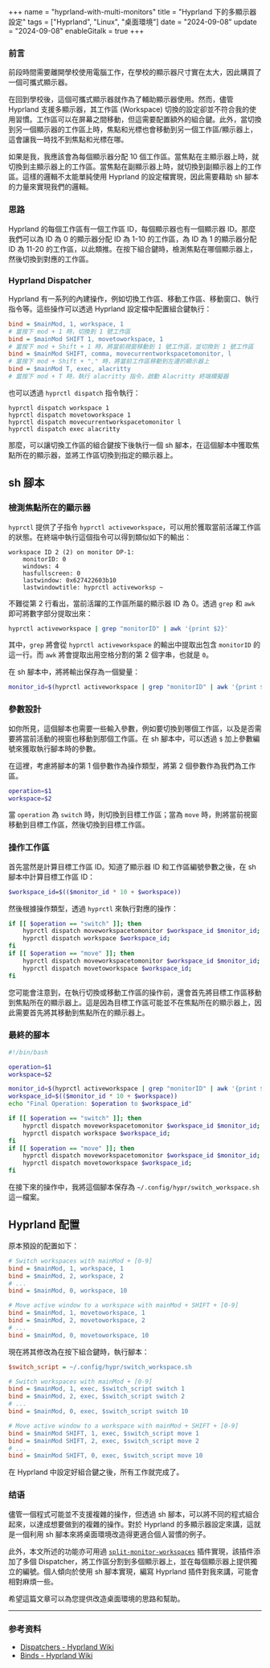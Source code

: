 +++
name = "hyprland-with-multi-monitors"
title = "Hyprland 下的多顯示器設定"
tags = ["Hyprland", "Linux", "桌面環境"]
date = "2024-09-08"
update = "2024-09-08"
enableGitalk = true
+++

### 前言
前段時間需要離開學校使用電腦工作，在學校的顯示器尺寸實在太大，因此購買了一個可攜式顯示器。

在回到學校後，這個可攜式顯示器就作為了輔助顯示器使用。然而，儘管 Hyprland 支援多顯示器，其工作區 (Workspace) 切換的設定卻並不符合我的使用習慣。工作區可以在屏幕之間移動，但這需要配置額外的組合鍵。此外，當切換到另一個顯示器的工作區上時，焦點和光標也會移動到另一個工作區/顯示器上，這會讓我一時找不到焦點和光標在哪。

如果是我，我應該會為每個顯示器分配 10 個工作區。當焦點在主顯示器上時，就切換到主顯示器上的工作區。當焦點在副顯示器上時，就切換到副顯示器上的工作區。這樣的邏輯不太能單純使用 Hyprland 的設定檔實現，因此需要藉助 sh 腳本的力量來實現我們的邏輯。

### 思路
Hyprland 的每個工作區有一個工作區 ID，每個顯示器也有一個顯示器 ID。那麼我們可以為 ID 為 0 的顯示器分配 ID 為 1-10 的工作區，為 ID 為 1 的顯示器分配 ID 為 11-20 的工作區，以此類推。在按下組合鍵時，檢測焦點在哪個顯示器上，然後切換到對應的工作區。

### Hyprland Dispatcher
Hyprland 有一系列的內建操作，例如切換工作區、移動工作區、移動窗口、執行指令等。這些操作可以透過 Hyprland 設定檔中配置組合鍵執行：
```ini
bind = $mainMod, 1, workspace, 1
# 當按下 mod + 1 時，切換到 1 號工作區
bind = $mainMod SHIFT 1, movetoworkspace, 1
# 當按下 mod + Shift + 1 時，將當前視窗移動到 1 號工作區，並切換到 1 號工作區
bind = $mainMod SHIFT, comma, movecurrentworkspacetomonitor, l
# 當按下 mod + Shift + "," 時，將當前工作區移動到左邊的顯示器上
bind = $mainMod T, exec, alacritty
# 當按下 mod + T 時，執行 alacritty 指令，啟動 Alacritty 終端模擬器
```

也可以透過 `hyprctl dispatch` 指令執行：

```shell
hyprctl dispatch workspace 1
hyprctl dispatch movetoworkspace 1
hyprctl dispatch movecurrentworkspacetomonitor l
hyprctl dispatch exec alacritty
```

那麼，可以讓切換工作區的組合鍵按下後執行一個 sh 腳本，在這個腳本中獲取焦點所在的顯示器，並將工作區切換到指定的顯示器上。

## sh 腳本
### 檢測焦點所在的顯示器
`hyprctl` 提供了子指令 `hyprctl activeworkspace`，可以用於獲取當前活躍工作區的狀態。在終端中執行這個指令可以得到類似如下的輸出：

```plain
workspace ID 2 (2) on monitor DP-1:
	monitorID: 0
	windows: 4
	hasfullscreen: 0
	lastwindow: 0x627422603b10
	lastwindowtitle: hyprctl activeworksp ~
```

不難從第 2 行看出，當前活躍的工作區所屬的顯示器 ID 為 0。透過 `grep` 和 `awk` 即可將數字部分提取出來：

```bash
hyprctl activeworkspace | grep "monitorID" | awk '{print $2}'
```

其中，`grep` 將會從 `hyprctl activeworkspace` 的輸出中提取出包含 `monitorID` 的這一行。而 `awk` 將會提取出用空格分割的第 2 個字串，也就是 `0`。

在 sh 腳本中，將將輸出保存為一個變量：

```bash
monitor_id=$(hyprctl activeworkspace | grep "monitorID" | awk '{print $2}')
```

### 參數設計
如你所見，這個腳本也需要一些輸入參數，例如要切換到哪個工作區，以及是否需要將當前活動的視窗也移動到那個工作區。在 sh 腳本中，可以透過 `$` 加上參數編號來獲取執行腳本時的參數。

在這裡，考慮將腳本的第 1 個參數作為操作類型，將第 2 個參數作為我們為工作區。

```bash
operation=$1
workspace=$2
```

當 `operation` 為 `switch` 時，則切換到目標工作區；當為 `move` 時，則將當前視窗移動到目標工作區，然後切換到目標工作區。

### 操作工作區
首先當然是計算目標工作區 ID。知道了顯示器 ID 和工作區編號參數之後，在 sh 腳本中計算目標工作區 ID：

```bash
$workspace_id=$(($monitor_id * 10 + $workspace))
```

然後根據操作類型，透過 `hyprctl` 來執行對應的操作：

```bash
if [[ $operation == "switch" ]]; then
	hyprctl dispatch moveworkspacetomonitor $workspace_id $monitor_id;
	hyprctl dispatch workspace $workspace_id;
fi
if [[ $operation == "move" ]]; then
	hyprctl dispatch moveworkspacetomonitor $workspace_id $monitor_id;
	hyprctl dispatch movetoworkspace $workspace_id;
fi
```

您可能會注意到，在執行切換或移動工作區的操作前，還會首先將目標工作區移動到焦點所在的顯示器上。這是因為目標工作區可能並不在焦點所在的顯示器上，因此需要首先將其移動到焦點所在的顯示器上。

### 最終的腳本
```bash
#!/bin/bash

operation=$1
workspace=$2

monitor_id=$(hyprctl activeworkspace | grep "monitorID" | awk '{print $2}')
workspace_id=$(($monitor_id * 10 + $workspace))
echo "Final Operation: $operation to $workspace_id"

if [[ $operation == "switch" ]]; then
	hyprctl dispatch moveworkspacetomonitor $workspace_id $monitor_id;
	hyprctl dispatch workspace $workspace_id;
fi
if [[ $operation == "move" ]]; then
	hyprctl dispatch moveworkspacetomonitor $workspace_id $monitor_id;
	hyprctl dispatch movetoworkspace $workspace_id;
fi

```

在接下來的操作中，我將這個腳本保存為 `~/.config/hypr/switch_workspace.sh` 這一檔案。

## Hyprland 配置
原本預設的配置如下：

```ini
# Switch workspaces with mainMod + [0-9]
bind = $mainMod, 1, workspace, 1
bind = $mainMod, 2, workspace, 2
# ...
bind = $mainMod, 0, workspace, 10

# Move active window to a workspace with mainMod + SHIFT + [0-9]
bind = $mainMod, 1, movetoworkspace, 1
bind = $mainMod, 2, movetoworkspace, 2
# ...
bind = $mainMod, 0, movetoworkspace, 10
```

現在將其修改為在按下組合鍵時，執行腳本：

```ini
$switch_script = ~/.config/hypr/switch_workspace.sh

# Switch workspaces with mainMod + [0-9]
bind = $mainMod, 1, exec, $switch_script switch 1
bind = $mainMod, 2, exec, $switch_script switch 2
# ...
bind = $mainMod, 0, exec, $switch_script switch 10

# Move active window to a workspace with mainMod + SHIFT + [0-9]
bind = $mainMod SHIFT, 1, exec, $switch_script move 1
bind = $mainMod SHIFT, 2, exec, $switch_script move 2
# ...
bind = $mainMod SHIFT, 0, exec, $switch_script move 10
```

在 Hyprland 中設定好組合鍵之後，所有工作就完成了。

### 结语
儘管一個程式可能並不支援複雜的操作，但透過 sh 腳本，可以將不同的程式組合起來，以達成想要做到的複雜的操作。對於 Hyprland 的多顯示器設定來講，這就是一個利用 sh 腳本來將桌面環境改造得更適合個人習慣的例子。

此外，本文所述的功能亦可用過 [`split-monitor-workspaces`](https://github.com/Duckonaut/split-monitor-workspaces) 插件實現，該插件添加了多個 Dispatcher，將工作區分割到多個顯示器上，並在每個顯示器上提供獨立的編號。個人傾向於使用 sh 腳本實現，編寫 Hyprland 插件對我來講，可能會相對麻煩一些。

希望這篇文章可以為您提供改造桌面環境的思路和幫助。

- - -
### 参考资料
- [Dispatchers - Hyprland Wiki](https://wiki.hyprland.org/Configuring/Dispatchers/)
- [Binds - Hyprland Wiki](https://wiki.hyprland.org/Configuring/Binds/)